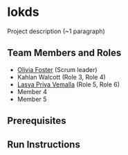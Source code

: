 # lokds

Project description (~1 paragraph)

## Team Members and Roles

* [Olivia Foster](https://github.com/Olivia-Codes/CIS350-HW2-Foster.git) (Scrum leader)
* Kahlan Walcott (Role 3, Role 4)
* [Lasya Priya Vemalla](https://github.com/vemallal/CIS350-HW2-Vemalla)
 (Role 5, Role 6)
* Member 4
* Member 5

## Prerequisites

## Run Instructions
